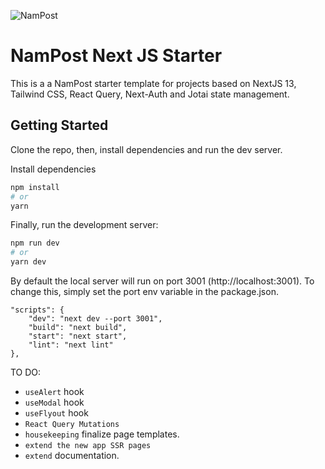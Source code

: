 ![NamPost](https://www.nampost.com.na/images/logo.png)

# NamPost Next JS Starter 

This is a a NamPost starter template for projects based on NextJS 13, Tailwind CSS, React Query, Next-Auth and Jotai state management.

## Getting Started

Clone the repo, then, install dependencies and run the dev server.

Install dependencies
```bash
npm install
# or
yarn 
```

Finally, run the development server:

```bash
npm run dev
# or
yarn dev
```

By default the local server will run on port 3001 (http://localhost:3001). To change this, simply set the port env variable in the package.json.

    "scripts": {
        "dev": "next dev --port 3001",
        "build": "next build",
        "start": "next start",
        "lint": "next lint"
    },


TO DO:

* `useAlert` hook
* `useModal` hook
* `useFlyout` hook
* `React Query Mutations`
* `housekeeping` finalize page templates.
* `extend the new app SSR pages`
* `extend` documentation.

